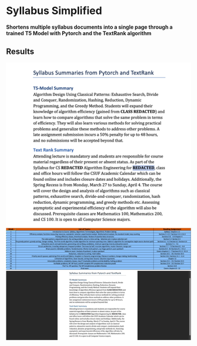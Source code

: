 # Syllabus Simplified
**Shortens multiple syllabus documents into a single page through a trained T5 Model with Pytorch and the TextRank algorithm**
## Results
![docIMG](https://github.com/randyydoo/Syllamizer/blob/main/results/DocImg.png)
![tableIMG](https://github.com/randyydoo/Syllamizer/blob/main/results/TableImg1.png)
![gif](https://github.com/randyydoo/Syllamizer/blob/main/results/results.gif)
